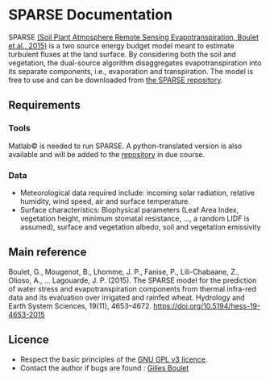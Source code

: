 # SPARSE Documentation 

SPARSE <a href="#article">(Soil Plant Atmosphere Remote Sensing Evapotranspiration, Boulet et al., 2015)</a> is a two source energy budget model meant to estimate turbulent fluxes at the land surface. 
By considering both the soil and vegetation, the dual-source algorithm disaggregates evapotranspiration into its separate components, i.e., 
evaporation and transpiration. The model is free to use and can be downloaded from <a href="http://tully.ups-tlse.fr/gilles.boulet/sparse" 
target="_blank">the SPARSE repository</a>.

## Requirements

### Tools
Matlab&copy; is needed to run SPARSE. A python-translated version is also available and will be added to the <a href=
"http://tully.ups-tlse.fr/gilles.boulet/sparse" target="_blank">repository</a> in due course.
### Data
* Meteorological data required include: incoming solar radiation, relative humidity, wind speed, air and surface temperature.
* Surface characteristics: Biophysical parameters (Leaf Area Index, vegetation height, minimum stomatal resistance, ..., a random LIDF is assumed),
 surface and vegetation albedo, soil and vegetation emissivity

## <div id="article">Main reference</div>

Boulet, G., Mougenot, B., Lhomme, J. P., Fanise, P., Lili-Chabaane, Z., Olioso, A., … Lagouarde, J. P. (2015). The SPARSE model for the prediction
 of water stress and evapotranspiration components from thermal infra-red data and its evaluation over irrigated and rainfed wheat. Hydrology and 
 Earth System Sciences, 19(11), 4653–4672. <a target="_blank" href="https://hess.copernicus.org/articles/19/4653/2015/hess-19-4653-2015.pdf">
 https://doi.org/10.5194/hess-19-4653-2015</a>

## Licence
* Respect the basic principles of the <a target="_blank" href="https://www.gnu.org/licenses/gpl-3.0-standalone.html">GNU GPL v3 licence</a>.
* Contact the author if bugs are found : <a target="_blank" href="mailto:gilles.boulet@ird.fr"> Gilles Boulet</a>

<!-- 
## Commands

* `mkdocs new [dir-name]` - Create a new project.
* `mkdocs serve` - Start the live-reloading docs server.
* `mkdocs build` - Build the documentation site.
* `mkdocs -h` - Print help message and exit.

## Project layout

    mkdocs.yml    # The configuration file.
    docs/
        index.md  # The documentation homepage.
        ...       # Other markdown pages, images and other files.


	tab
	tab again
	   
-->	